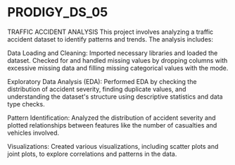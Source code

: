 # PRODIGY_DS_05
TRAFFIC ACCIDENT ANALYSIS
This project involves analyzing a traffic accident dataset to identify patterns and trends. The analysis includes:

Data Loading and Cleaning: Imported necessary libraries and loaded the dataset. Checked for and handled missing values by dropping columns with excessive missing data and filling missing categorical values with the mode.

Exploratory Data Analysis (EDA): Performed EDA by checking the distribution of accident severity, finding duplicate values, and understanding the dataset's structure using descriptive statistics and data type checks.

Pattern Identification: Analyzed the distribution of accident severity and plotted relationships between features like the number of casualties and vehicles involved.

Visualizations: Created various visualizations, including scatter plots and joint plots, to explore correlations and patterns in the data.
